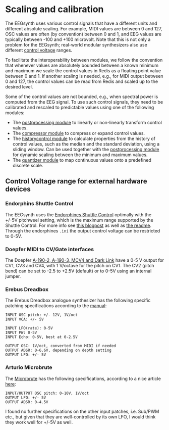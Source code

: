 # Scaling and calibration

The EEGsynth uses various control signals that have a different units and different absolute scaling. For example, MIDI values are between 0 and 127, OSC values are often (by convention) between 0 and 1, and EEG values are typically between -100 and +100 microvolt. Note that this is not only a problem for the EEGsynth; real-world modular synthesizers also use different [control voltage](https://en.wikipedia.org/wiki/CV/gate#CV) ranges.

To facilitate the interoperability between modules, we follow the convention that whenever values are absolutely bounded between a known minimum and maximum we scale the control values in Redis as a floating point value between 0 and 1. If another scaling is needed, e.g., for MIDI output between 0 and 127, the control values can be read from Redis and scaled up to the desired level.

Some of the control values are not bounded, e.g., when spectral power is computed from the EEG signal. To use such control signals, they need to be calibrated and rescaled to predictable values using one of the following modules:

- The [postprocessing module](../src/module/postprocessing) to linearly or non-linearly transform control values.
- The [compressor module](../src/module/compressor) to compress or expand control values.
- The [historycontrol module](../src/module/historycontrol) to calculate properties from the history of control values, such as the median and the standard deviation, using a sliding window. Can be used together with the [postprocessing module](../src/module/postprocessing) for dynamic scaling between the minimum and maximum values.
- The [quantizer module](../src/module/quantizer) to map continuous values onto a predefined discrete scale.

## Control Voltage range for external hardware devices

### Endorphins Shuttle Control

The EEGsynth uses the [Endorphines Shuttle Control](https://www.modulargrid.net/e/endorphin-es-shuttle-control) optimally with the +/-5V pitchweel setting, which is the maximum range supported by the Shuttle Control. For more info see [this blogpost](http://www.eegsynth.org/?p=480) as well as [the readme](../src/module/endorphines/README.md). Through the endorphines `.ini` the output control voltage can be restricted to 0-5V.

### Doepfer MIDI to CV/Gate interfaces

The Doepfer [A-190-2, A-190-3, MCV4 and Dark Link](doepfer.md) have a 0-5 V output for CV1, CV3 and CV4, with 1 V/octave for the pitch on CV1. The CV2 (pitch bend) can be set to -2.5 to +2.5V (default) or to 0-5V using an internal jumper.

### Erebus Dreadbox

The Erebus Dreadbox analogue synthesizer has the following specific patching specifications according to the [manual](http://www.dreadbox-fx.com/wp-content/uploads/2016/04/erebus_manual_v2.pdf):

```
INPUT OSC pitch: +/- 12V, 1V/oct
INPUT VCA: +/- 5V

INPUT LFO(rate): 0-5V
INPUT PW: 0-5V
INPUT Echo: 0-5V, best at 0-2.5V

OUTPUT OSC: 1V/oct, converted from MIDI if needed
OUTPUT ADSR: 0-6.6V, depending on depth setting
OUTPUT LFO: +/- 5V
```

### Arturio Microbrute

The [Microbrute](https://www.arturia.com/products/hardware-synths/microbrute/overview) has the following specifications, according to a nice article [here](http://www.hars.de/2016/01/microbrute-eurorack.html):

```
INPUT/OUTPUT OSC pitch: 0-10V, 1V/oct
OUTPUT LFO: +/- 5V
OUTPUT ADSR: 0-4.5V
```

I found no further specifications on the other input patches, i.e. Sub/PWM etc., but given that they are well-controlled by its own LFO, I would think they work well for +/-5V as well.
